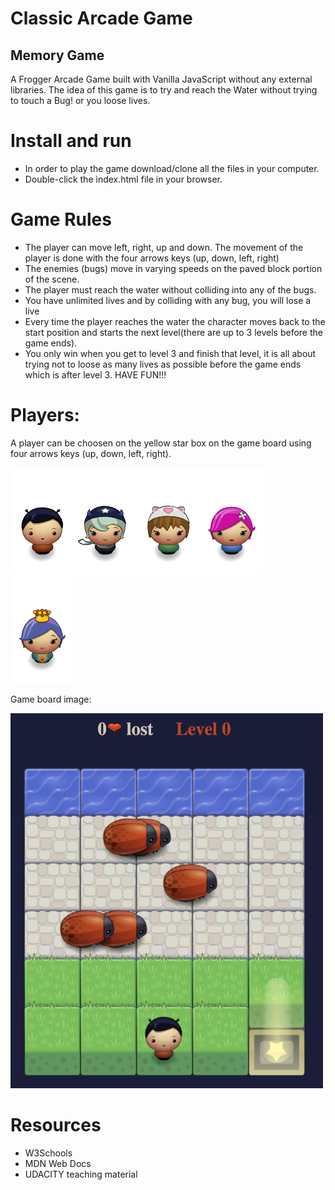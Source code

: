 # Classic Arcade Game

## Memory Game

A Frogger Arcade Game built with Vanilla JavaScript without any external libraries. The idea of this game is to try and reach  the Water without trying to  touch a Bug! or you loose lives.

# Install and run
* In order to play the game download/clone all the files in your computer.
* Double-click the ìndex.html file in your browser.


# Game Rules

* The player can move left, right, up and down. The movement of the player is done with the four arrows keys (up, down, left, right) 
* The enemies (bugs) move in varying speeds on the paved block portion of the scene.
* The player must reach the water without colliding into any of the bugs.
* You have unlimited lives and by colliding with any bug, you will lose a live
* Every time the player reaches the water the character moves back to the start position and starts the next level(there are up to 3 levels before the game ends).
* You only win when you get to level 3 and finish that level, it is all about trying not to loose as many lives as possible before the game ends which is after level 3. HAVE FUN!!!

# Players:
A player can be choosen on the yellow star box on the game board using four arrows keys (up, down, left, right).

<img src="images/char-boy.png" /><img src="images/char-horn-girl.png"  /><img src="images/char-cat-girl.png"  /><img src="images/char-pink-girl.png" /><img src="images/char-princess-girl.png"  />

Game board image:

<img src="images/arcade-game-board.png" width="500px" height="600px" />

# Resources
* W3Schools
* MDN Web Docs
* UDACITY teaching material



